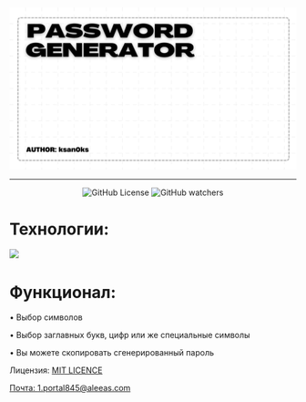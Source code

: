 <div align = "center">
  <img alt="Logo" src="data/password-generator-banner_1.png">
  <hr>
  <img alt="GitHub License" src="https://img.shields.io/github/license/ksan0ks/password-generator?style=for-the-badge&logo=github&labelColor=444&color=333">
  <img alt="GitHub watchers" src="https://img.shields.io/github/watchers/ksan0ks/password-generator?style=for-the-badge&logo=github&labelColor=444&color=333">
</div>
<div align="left">
  <h1>Технологии:</h1>
  <img height=45 aling="center" src="https://skillicons.dev/icons?i=js,html,css"/>
  <h1>Функционал:</h1>
  <p>• Выбор символов</p>
  <p>• Выбор заглавных букв, цифр или же специальные символы</p>
  <p>• Вы можете скопировать сгенерированный пароль</p>
  <p>Лицензия: <a href="https://github.com/ksan0ks/generator-password/blob/master/LICENSE.txt">MIT LICENCE</p>
  <p>Почта: <a href="mailto:1.portal845@aleeas.com">1.portal845@aleeas.com</p>
</div>
